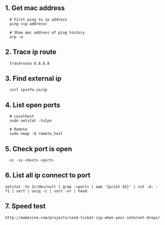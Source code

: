 ## 1. Get mac address

```
  # First ping to ip address
  ping <ip-address>
  
  # Show mac address of ping history
  arp -a 
```

## 2. Trace ip route

```
  traceroute 8.8.8.8
```

## 3. Find external ip

```
  curl ipinfo.io/ip
```

## 4. List open ports

```
  # Localhost
  sudo netstat -tulpn

  # Remote 
  sudo nmap -O remote_host
```

## 5. Check port is open

```
  nc -zv <host> <port>
```

## 6. List all ip connect to port

```
netstat -tn 2>/dev/null | grep :<port> | awk '{print $5}' | cut -d: -f1 | sort | uniq -c | sort -nr | head
```

## 7. Speed test

```
http://makezine.com/projects/send-ticket-isp-when-your-internet-drops/
```




